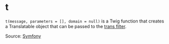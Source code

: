 # t

`t(message, parameters = [], domain = null)` is a Twig function that creates a Translatable object that can be passed to 
the [trans filter](https://symfony.com/doc/current/reference/twig_reference.html#reference-twig-filter-trans).


Source: [Symfony](https://symfony.com/doc/current/reference/twig_reference.html#t)
